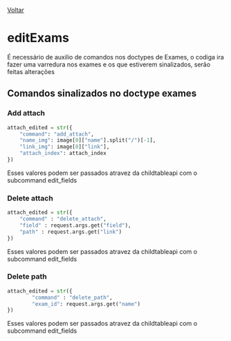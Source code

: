 [Voltar](../vmscripts.md)
# editExams
É necessário de auxilio de comandos nos doctypes de Exames, o codiga ira fazer uma varredura nos exames e os que estiverem sinalizados, serão feitas alterações 
## Comandos sinalizados no doctype exames
### Add attach
~~~ python 
attach_edited = str({
    "command": "add_attach",
    "name_img": image[0]["name"].split("/")[-1],
    "link_img": image[0]["link"],
    "attach_index": attach_index
})
~~~
Esses valores podem ser passados atravez da childtableapi com o subcommand edit_fields

### Delete attach 
~~~ python
attach_edited = str({
    "command" : "delete_attach",
    "field" : request.args.get("field"),
    "path" : request.args.get("link")
})
~~~
Esses valores podem ser passados atravez da childtableapi com o subcommand edit_fields

### Delete path
~~~ python
attach_edited = str({
        "command" : "delete_path",
        "exam_id": request.args.get("name")
})
~~~
Esses valores podem ser passados atravez da childtableapi com o subcommand edit_fields
